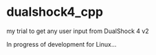 # dualshock4_cpp
my trial to get any user input from DualShock 4 v2


In progress of development for Linux...